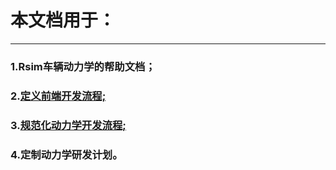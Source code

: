 # 本文档用于：
********
### 1.Rsim车辆动力学的帮助文档；
### 2.[定义前端开发流程;](前端功能说明.md)
### 3.[规范化动力学开发流程;](车辆动力学代码开发流程.md)
### 4.定制动力学研发计划。
